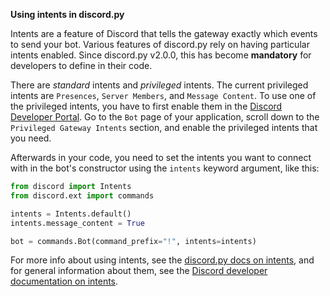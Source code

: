 **Using intents in discord.py**

Intents are a feature of Discord that tells the gateway exactly which events to send your bot. Various features of discord.py rely on having particular intents enabled. Since discord.py v2.0.0, this has become **mandatory** for developers to define in their code.

There are *standard* intents and *privileged* intents. The current privileged intents are `Presences`, `Server Members`, and `Message Content`. To use one of the privileged intents, you have to first enable them in the [Discord Developer Portal](https://discord.com/developers/applications). Go to the `Bot` page of your application, scroll down to the `Privileged Gateway Intents` section, and enable the privileged intents that you need.

Afterwards in your code, you need to set the intents you want to connect with in the bot's constructor using the `intents` keyword argument, like this:
```py
from discord import Intents
from discord.ext import commands

intents = Intents.default()
intents.message_content = True

bot = commands.Bot(command_prefix="!", intents=intents)
```
For more info about using intents, see the [discord.py docs on intents](https://discordpy.readthedocs.io/en/latest/intents.html), and for general information about them, see the [Discord developer documentation on intents](https://discord.com/developers/docs/topics/gateway#gateway-intents).
